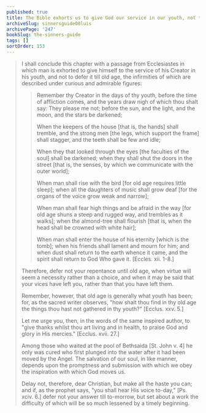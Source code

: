```yaml
---
published: true
title: The Bible exhorts us to give God our service in our youth, not to wait until old age
archiveSlug: sinnersguide00luis
archivePage: '247'
bookSlug: the-sinners-guide
tags: []
sortOrder: 153
---
```


> I shall conclude this chapter with a passage from Ecclesiastes in which man is exhorted to give himself to the service of his Creator in his youth, and not to defer it till old age, the infirmities of which are described under curious and admirable figures:
> 
>> Remember thy Creator in the days of thy youth, before the time of affliction comes, and the years draw nigh of which thou shalt say: They please me not; before the sun, and the light, and the moon, and the stars be darkened;
>>
>> When the keepers of the house [that is, the hands] shall tremble, and the strong men [the legs, which support the frame] shall stagger, and the teeth shall be few and idle;
>>
>> When they that looked through the eyes [the faculties of the soul] shall be darkened; when they shall shut the doors in the street [that is, the senses, by which we communicate with the outer world];
>>
>> When man shall rise with the bird [for old age requires little sleep]; when all the daughters of music shall grow deaf [for the organs of the voice grow weak and narrow];
>>
>> When man shall fear high things and be afraid in the way [for old age shuns a steep and rugged way, and trembles as it walks]; when the almond-tree shall flourish [that is, when the head shall be crowned with white hair];
>>
>> When man shall enter the house of his eternity [which is the tomb]; when his friends shall lament and mourn for him; and when dust shall return to the earth whence it came, and the spirit shall return to God Who gave it. [Eccles. xii. 1-8.]
>
> Therefore, defer not your repentance until old age, when virtue will seem a necessity rather than a choice, and when it may be said that your vices have left you, rather than that you have left them.
> 
> Remember, however, that old age is generally what youth has been; for, as the sacred writer observes, "how shalt thou find in thy old age the things thou hast not gathered in thy youth?" [Ecclus. xxv. 5.]
> 
> Let me urge you, then, in the words of the same inspired author, to "give thanks whilst thou art living and in health, to praise God and glory in His mercies." [Ecclus. xvii. 27.]
> 
> Among those who waited at the pool of Bethsaida [St. John v. 4] he only was cured who first plunged into the water after it had been moved by the Angel. The salvation of our soul, in like manner, depends upon the promptness and submission with which we obey the inspiration with which God moves us.
> 
> Delay not, therefore, dear Christian, but make all the haste you can; and if, as the prophet says, "you shall hear His voice to-day," [Ps. xciv. 6.] defer not your answer till to-morrow, but set about a work the difficulty of which will be so much lessened by a timely beginning.
